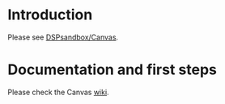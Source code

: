 # Introduction 
Please see [DSPsandbox/Canvas](https://www.dspsandbox.org/Canvas).

# Documentation and first steps
Please check the Canvas [wiki](https://github.com/dspsandbox/Canvas/wiki).  
